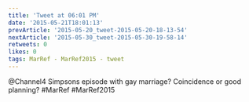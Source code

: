 ```yaml
---
title: 'Tweet at 06:01 PM'
date: '2015-05-21T18:01:13'
prevArticle: '2015-05-20_tweet-2015-05-20-18-13-54'
nextArticle: '2015-05-30_tweet-2015-05-30-19-58-14'
retweets: 0
likes: 0
tags: MarRef - MarRef2015 - tweet
---
```

@Channel4 Simpsons episode with gay marriage? Coincidence or good planning? #MarRef #MarRef2015